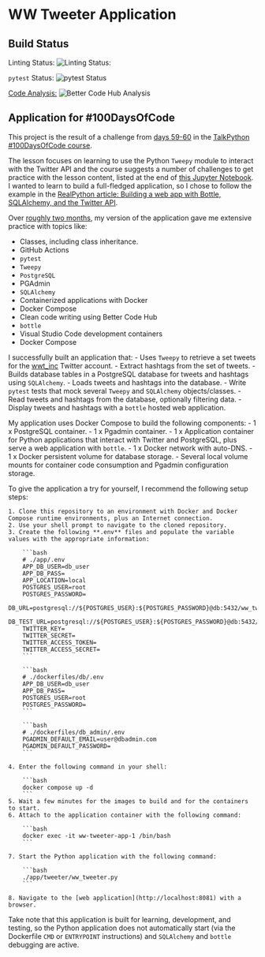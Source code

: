 # WW Tweeter Application

## Build Status

Linting Status: ![Linting Status:](https://img.shields.io/github/workflow/status/timothyhull/ww_tweeter/Linting%20and%20Static%20Code%20Analysis "Linting Status")

`pytest` Status: ![`pytest` Status](https://img.shields.io/github/workflow/status/timothyhull/ww_tweeter/pytest%20Testing "pytest Status")

[Code Analysis:](https://bettercodehub.com/results/timothyhull/ww_tweeter "Better Code Hub") ![Better Code Hub Analysis](https://bettercodehub.com/edge/badge/timothyhull/ww_tweeter?branch=main "Better Code Hub Analysis")

## Application for #100DaysOfCode

This project is the result of a challenge from [days 59-60](https://github.com/talkpython/100daysofcode-with-python-course/tree/master/days/58-60-twitter-api#day-2-and-3-practice) in the [TalkPython #100DaysOfCode course](https://training.talkpython.fm/courses/explore_100days_in_python/100-days-of-code-in-python).

The lesson focuses on learning to use the Python `Tweepy` module to interact with the Twitter API and the course suggests a number of challenges to get practice with the lesson content, listed at the end of [this Jupyter Notebook](https://github.com/talkpython/100daysofcode-with-python-course/blob/master/days/58-60-twitter-api/twitter-api.ipynb).  I wanted to learn to build a full-fledged application, so I chose to follow the example in the [RealPython article: Building a web app with Bottle, SQLAlchemy, and the Twitter API](https://realpython.com/building-a-simple-web-app-with-bottle-sqlalchemy-twitter-api/).

Over [roughly two months](https://github.com/timothyhull/100daysofcode/tree/main/days/_59_60), my version of the application gave me extensive practice with topics like:

- Classes, including class inheritance.
- GitHub Actions
- `pytest`
- `Tweepy`
- `PostgreSQL`
- PGAdmin
- `SQLAlchemy`
- Containerized applications with Docker
- Docker Compose
- Clean code writing using Better Code Hub
- `bottle`
- Visual Studio Code development containers
- Docker Compose

I successfully built an application that:
    - Uses `Tweepy` to retrieve a set tweets for the [wwt_inc](https://twitter.com/wwt_inc) Twitter account.
    - Extract hashtags from the set of tweets.
    - Builds database tables in a PostgreSQL database for tweets and hashtags using `SQLAlchemy`.
    - Loads tweets and hashtags into the database.
    - Write `pytest` tests that mock several `Tweepy` and `SQLAlchemy` objects/classes.
    - Read tweets and hashtags from the database, optionally filtering data.
    - Display tweets and hashtags with a `bottle` hosted web application.

My application uses Docker Compose to build the following components:
    - 1 x PostgreSQL container.
    - 1 x Pgadmin container.
    - 1 x Application container for Python applications that interact with Twitter and PostgreSQL, plus serve a web application with `bottle`.
    - 1 x Docker network with auto-DNS.
    - 1 x Docker persistent volume for database storage.
    - Several local volume mounts for container code consumption and Pgadmin configuration storage.

To give the application a try for yourself, I recommend the following setup steps:

    1. Clone this repository to an environment with Docker and Docker Compose runtime environments, plus an Internet connection.
    2. Use your shell prompt to navigate to the cloned repository.
    3. Create the following **.env** files and populate the variable values with the appropriate information:

        ```bash
        # ./app/.env
        APP_DB_USER=db_user
        APP_DB_PASS=
        APP_LOCATION=local
        POSTGRES_USER=root
        POSTGRES_PASSWORD=
        DB_URL=postgresql://${POSTGRES_USER}:${POSTGRES_PASSWORD}@db:5432/ww_tweeter
        DB_TEST_URL=postgresql://${POSTGRES_USER}:${POSTGRES_PASSWORD}@db:5432/ww_tweeter_test
        TWITTER_KEY=
        TWITTER_SECRET=
        TWITTER_ACCESS_TOKEN=
        TWITTER_ACCESS_SECRET=
        ```

        ```bash
        # ./dockerfiles/db/.env
        APP_DB_USER=db_user
        APP_DB_PASS=
        POSTGRES_USER=root
        POSTGRES_PASSWORD=
        ```

        ```bash
        # ./dockerfiles/db_admin/.env
        PGADMIN_DEFAULT_EMAIL=user@dbadmin.com
        PGADMIN_DEFAULT_PASSWORD=
        ```

    4. Enter the following command in your shell:

        ```bash
        docker compose up -d
        ```
    5. Wait a few minutes for the images to build and for the containers to start.
    6. Attach to the application container with the following command:

        ```bash
        docker exec -it ww-tweeter-app-1 /bin/bash
        ```

    7. Start the Python application with the following command:

        ```bash
        ./app/tweeter/ww_tweeter.py
        ```

    8. Navigate to the [web application](http://localhost:8081) with a browser.

Take note that this application is built for learning, development, and testing, so the Python application does not automatically start (via the Dockerfile `CMD` or `ENTRYPOINT` instructions) and `SQLAlchemy` and `bottle` debugging are active.
